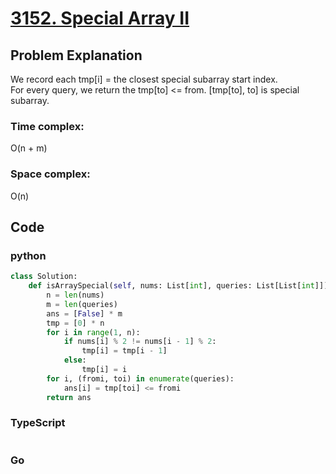 # [3152. Special Array II](https://leetcode.cn/problems/special-array-ii/description/)



## Problem Explanation
We record each tmp[i] = the closest special subarray start index.  
For every query, we return the tmp[to] <= from. [tmp[to], to] is special subarray.

### Time complex:
O(n + m)
### Space complex:
O(n)
## Code

### python
```python
class Solution:
    def isArraySpecial(self, nums: List[int], queries: List[List[int]]) -> List[bool]:
        n = len(nums)
        m = len(queries)
        ans = [False] * m
        tmp = [0] * n
        for i in range(1, n):
            if nums[i] % 2 != nums[i - 1] % 2:
                tmp[i] = tmp[i - 1]
            else:
                tmp[i] = i
        for i, (fromi, toi) in enumerate(queries):
            ans[i] = tmp[toi] <= fromi
        return ans
```

### TypeScript
```TypeScript


```

### Go
```go
```